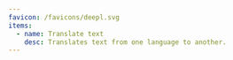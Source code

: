 ```yaml
---
favicon: /favicons/deepl.svg
items:
  - name: Translate text
    desc: Translates text from one language to another.
---
```


<script setup>
  import CustomListing from '../../components/CustomListing.vue'
</script>

<CustomListing />
